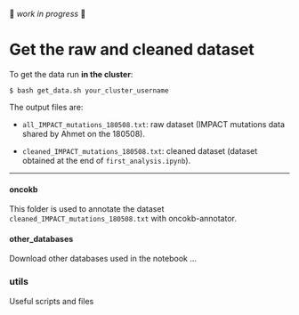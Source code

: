 :construction: *work in progress* :construction:

# Get the raw and cleaned dataset

To get the data run **in the cluster**:
```shell
$ bash get_data.sh your_cluster_username
```

The output files are:

- `all_IMPACT_mutations_180508.txt`: raw dataset (IMPACT mutations data shared by Ahmet on the 180508).

- `cleaned_IMPACT_mutations_180508.txt`: cleaned dataset (dataset obtained at the end of `first_analysis.ipynb`).

***

#### oncokb
This folder is used to annotate the dataset `cleaned_IMPACT_mutations_180508.txt` with oncokb-annotator.

#### other_databases
Download other databases used in the notebook ...

### utils
Useful scripts and files